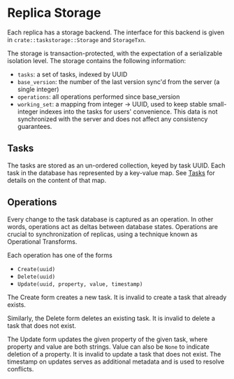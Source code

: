 # Replica Storage

Each replica has a storage backend.
The interface for this backend is given in `crate::taskstorage::Storage` and `StorageTxn`.

The storage is transaction-protected, with the expectation of a serializable isolation level.
The storage contains the following information:

- `tasks`: a set of tasks, indexed by UUID
- `base_version`: the number of the last version sync'd from the server (a single integer)
- `operations`: all operations performed since base_version
- `working_set`: a mapping from integer -> UUID, used to keep stable small-integer indexes into the tasks for users' convenience.  This data is not synchronized with the server and does not affect any consistency guarantees.

## Tasks

The tasks are stored as an un-ordered collection, keyed by task UUID.
Each task in the database has represented by a key-value map.
See [Tasks](./tasks.md) for details on the content of that map.

## Operations

Every change to the task database is captured as an operation.
In other words, operations act as deltas between database states.
Operations are crucial to synchronization of replicas, using a technique known as Operational Transforms.

Each operation has one of the forms 

 * `Create(uuid)`
 * `Delete(uuid)`
 * `Update(uuid, property, value, timestamp)`

The Create form creates a new task.
It is invalid to create a task that already exists.

Similarly, the Delete form deletes an existing task.
It is invalid to delete a task that does not exist.

The Update form updates the given property of the given task, where property and value are both strings.
Value can also be `None` to indicate deletion of a property.
It is invalid to update a task that does not exist.
The timestamp on updates serves as additional metadata and is used to resolve conflicts.
